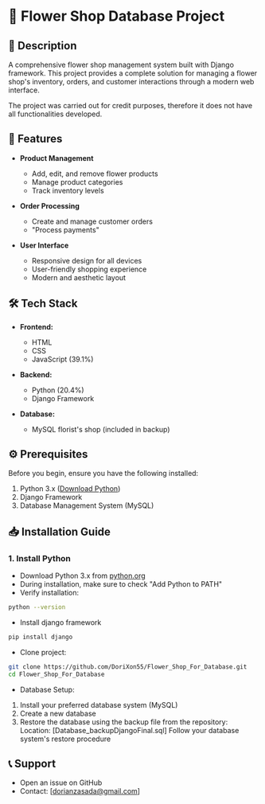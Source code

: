 # 🌸 Flower Shop Database Project

## 📝 Description
A comprehensive flower shop management system built with Django framework. This project provides a complete solution for managing a flower shop's inventory, orders, and customer interactions through a modern web interface.

The project was carried out for credit purposes, therefore it does not have all functionalities developed.

## 🌟 Features
- **Product Management**
  - Add, edit, and remove flower products
  - Manage product categories
  - Track inventory levels
  
- **Order Processing**
  - Create and manage customer orders
  - "Process payments"
  
- **User Interface**
  - Responsive design for all devices
  - User-friendly shopping experience
  - Modern and aesthetic layout

## 🛠️ Tech Stack
- **Frontend:**
  - HTML
  - CSS
  - JavaScript (39.1%)
  
- **Backend:**
  - Python (20.4%)
  - Django Framework
  
- **Database:**
  - MySQL florist's shop (included in backup)

## ⚙️ Prerequisites
Before you begin, ensure you have the following installed:
1. Python 3.x ([Download Python](https://www.python.org/downloads/))
2. Django Framework
3. Database Management System (MySQL)

## 📥 Installation Guide

### 1. Install Python
- Download Python 3.x from [python.org](https://www.python.org/downloads/)
- During installation, make sure to check "Add Python to PATH"
- Verify installation:
```bash
python --version
```
- Install django framework
```bash
pip install django
```
- Clone project:
```bash
git clone https://github.com/DoriXon55/Flower_Shop_For_Database.git
cd Flower_Shop_For_Database
```
- Database Setup:
1. Install your preferred database system (MySQL)
2. Create a new database
3. Restore the database using the backup file from the repository:
        Location: [Database_backupDjangoFinal.sql]
        Follow your database system's restore procedure


## 📞 Support
- Open an issue on GitHub
- Contact: [dorianzasada@gmail.com]

   

